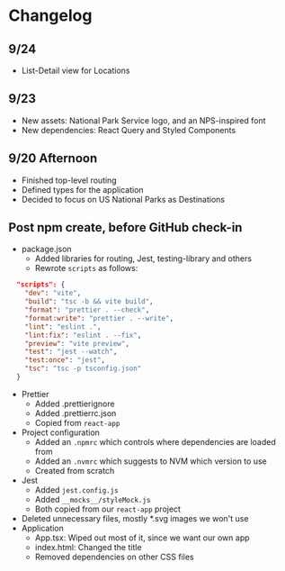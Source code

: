 # Changelog

## 9/24

- List-Detail view for Locations

## 9/23

- New assets: National Park Service logo, and an NPS-inspired font
- New dependencies: React Query and Styled Components

## 9/20 Afternoon

- Finished top-level routing
- Defined types for the application
- Decided to focus on US National Parks as Destinations

## Post npm create, before GitHub check-in

- package.json
  - Added libraries for routing, Jest, testing-library and others
  - Rewrote `scripts` as follows:

```json
  "scripts": {
    "dev": "vite",
    "build": "tsc -b && vite build",
    "format": "prettier . --check",
    "format:write": "prettier . --write",
    "lint": "eslint .",
    "lint:fix": "eslint . --fix",
    "preview": "vite preview",
    "test": "jest --watch",
    "test:once": "jest",
    "tsc": "tsc -p tsconfig.json"
  }
```

- Prettier
  - Added .prettierignore
  - Added .prettierrc.json
  - Copied from `react-app`
- Project configuration
  - Added an `.npmrc` which controls where dependencies are loaded from
  - Added an `.nvmrc` which suggests to NVM which version to use
  - Created from scratch
- Jest
  - Added `jest.config.js`
  - Added `__mocks__/styleMock.js`
  - Both copied from our `react-app` project
- Deleted unnecessary files, mostly \*.svg images we won't use
- Application
  - App.tsx: Wiped out most of it, since we want our own app
  - index.html: Changed the title
  - Removed dependencies on other CSS files
